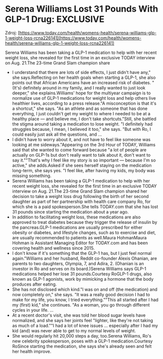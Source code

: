 # Serena Williams Lost 31 Pounds With GLP-1 Drug: EXCLUSIVE

Zdroj: [https://www.today.com/health/womens-health/serena-williams-glp-1-weight-loss-rcna226141](https://www.today.com/health/womens-health/serena-williams-glp-1-weight-loss-rcna226141)

Serena Williams has been taking a GLP-1 medication to help with her recent weight loss, she revealed for the first time in an exclusive TODAY interview on Aug. 21.The 23-time Grand Slam champion share

- I understand that there are lots of side effects, I just didn't have any," she says.Reflecting on her health goals when starting a GLP-1, she also points out that African Americans have an increased risk of diabetes. "(It's) definitely around in my family, and I really wanted to just look deeper," she explains.Williams' hope for the multiyear campaign is to normalize use of GLP-1 medications for weight loss and help others live healthier lives, according to a press release."A misconception is that it's a shortcut," she says. "As an athlete and as someone that has done everything, I just couldn't get my weight to where I needed to be at a healthy place — and believe me, I don't take shortcuts."Still, she battled the stigma around taking a medication to lose weight. "I definitely had struggles because, I mean, I believed it too," she says. "But with Ro, I could easily just ask all the questions, and ...
- I didn't have to worry about it, and not have to feel like someone was looking at me sideways."Appearing on the 3rd Hour of TODAY, Williams said that she wanted to come forward because "a lot of people are actually on GLP-1s but don't really want to talk about it, don't want to say it.""That's why I feel like my story is so important — because I'm so active," she adds.Asked if she sees herself staying on the medication long-term, she says yes. "I feel like, after having my kids, my body was missing something.
- Serena Williams has been taking a GLP-1 medication to help with her recent weight loss, she revealed for the first time in an exclusive TODAY interview on Aug. 21.The 23-time Grand Slam champion shared her decision to take a weight loss drug following the birth of her second daughter as part of her partnership with health care company Ro, for which she is a paid spokesperson.She tells TODAY.com that she has lost 31 pounds since starting the medication about a year ago.
- In addition to facilitating weight loss, these medications are also approved to treat diabetes because they trigger the release of insulin by the pancreas.GLP-1 medications are usually prescribed for either obesity or diabetes, and lifestyle changes, such as to exercise and diet, are usually recommended to patients as well.Maura HohmanMaura Hohman is Assistant Managing Editor for TODAY.com and has been covering health and wellness since 2015.
- I don't know if it's something that the GLP-1 has, but I just feel normal again."Williams and her husband, Reddit co-founder Alexis Ohanian, are parents to two daughters, Olympia, 7, and Adira, 2. (Ohanian is an investor in Ro and serves on its board.)Serena Williams says GLP-1 medications helped her lose 31 pounds.Courtesy RoGLP-1 drugs, also known as GLP-1 agonists, work by mimicking a hormone that the body produces after eating.
- She has not disclosed which kind."I was on and off (the medication) and now completely on," she says. "It was a really good decision I had to make for my life, you know, I tried everything.""This all started after I had my (first) kid," she continues. "As a woman, you go through different cycles in your life. ...
- At a recent doctor's visit, she was told her blood sugar levels have normalized, and she says her joints feel "lighter, like they're not taking as much of a load.""I had a lot of knee issues ... especially after I had my kid (and) was never able to get to my normal levels of weight.
- She would regularly hit 20,000 steps a day, too.Serena Williams, Ro's new celebrity spokesperson, poses with a GLP-1 medication.Courtesy RoSince starting the medication, she says she's already seen and felt her health improve.

